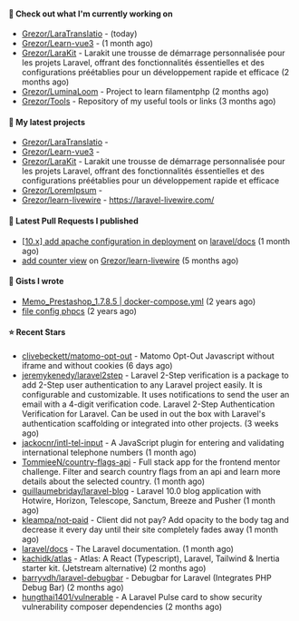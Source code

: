 #### 👷 Check out what I'm currently working on

- [Grezor/LaraTranslatio](https://github.com/Grezor/LaraTranslatio) -  (today)
- [Grezor/Learn-vue3](https://github.com/Grezor/Learn-vue3) -  (1 month ago)
- [Grezor/LaraKit](https://github.com/Grezor/LaraKit) - Larakit une trousse de démarrage personnalisée pour les projets Laravel, offrant des fonctionnalités éssentielles et des configurations préétablies pour un développement rapide et efficace (2 months ago)
- [Grezor/LuminaLoom](https://github.com/Grezor/LuminaLoom) - Project to learn filamentphp (2 months ago)
- [Grezor/Tools](https://github.com/Grezor/Tools) - Repository of my useful tools or links (3 months ago)

#### 🌱 My latest projects

- [Grezor/LaraTranslatio](https://github.com/Grezor/LaraTranslatio) - 
- [Grezor/Learn-vue3](https://github.com/Grezor/Learn-vue3) - 
- [Grezor/LaraKit](https://github.com/Grezor/LaraKit) - Larakit une trousse de démarrage personnalisée pour les projets Laravel, offrant des fonctionnalités éssentielles et des configurations préétablies pour un développement rapide et efficace
- [Grezor/LoremIpsum](https://github.com/Grezor/LoremIpsum) - 
- [Grezor/learn-livewire](https://github.com/Grezor/learn-livewire) - https://laravel-livewire.com/

#### 🔨 Latest Pull Requests I published

- [[10.x] add apache configuration in deployment](https://github.com/laravel/docs/pull/9349) on [laravel/docs](https://github.com/laravel/docs) (1 month ago)
- [add counter view](https://github.com/Grezor/learn-livewire/pull/1) on [Grezor/learn-livewire](https://github.com/Grezor/learn-livewire) (5 months ago)

#### 📓 Gists I wrote

- [Memo_Prestashop_1.7.8.5 | docker-compose.yml](https://gist.github.com/eb78b378ed9f40780dc077b361ead337) (2 years ago)
- [file config phpcs](https://gist.github.com/27d8a6056d2e171aed20c26699439861) (2 years ago)

#### ⭐ Recent Stars

- [clivebeckett/matomo-opt-out](https://github.com/clivebeckett/matomo-opt-out) - Matomo Opt-Out Javascript without iframe and without cookies (6 days ago)
- [jeremykenedy/laravel2step](https://github.com/jeremykenedy/laravel2step) - Laravel 2-Step verification is a package to add 2-Step user authentication to any Laravel project easily. It is configurable and customizable. It uses notifications to send the user an email with a 4-digit verification code.  Laravel 2-Step Authentication Verification for Laravel. Can be used in out the box with Laravel&#39;s authentication scaffolding or integrated into other projects. (3 weeks ago)
- [jackocnr/intl-tel-input](https://github.com/jackocnr/intl-tel-input) - A JavaScript plugin for entering and validating international telephone numbers (1 month ago)
- [TommieeN/country-flags-api](https://github.com/TommieeN/country-flags-api) - Full stack app for the frontend mentor challenge. Filter and search country flags from an api and learn more details about the selected country. (1 month ago)
- [guillaumebriday/laravel-blog](https://github.com/guillaumebriday/laravel-blog) - Laravel 10.0 blog application with Hotwire, Horizon, Telescope, Sanctum, Breeze and Pusher (1 month ago)
- [kleampa/not-paid](https://github.com/kleampa/not-paid) - Client did not pay? Add opacity to the body tag and decrease it every day until their site completely fades away (1 month ago)
- [laravel/docs](https://github.com/laravel/docs) - The Laravel documentation. (1 month ago)
- [kachidk/atlas](https://github.com/kachidk/atlas) - Atlas: A React (Typescript), Laravel, Tailwind &amp; Inertia starter kit. (Jetstream alternative) (2 months ago)
- [barryvdh/laravel-debugbar](https://github.com/barryvdh/laravel-debugbar) - Debugbar for Laravel (Integrates PHP Debug Bar) (2 months ago)
- [hungthai1401/vulnerable](https://github.com/hungthai1401/vulnerable) - A Laravel Pulse card to show security vulnerability composer dependencies (2 months ago)
